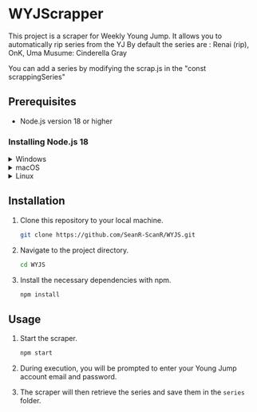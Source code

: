 # WYJScrapper

This project is a scraper for Weekly Young Jump. It allows you to automatically rip series from the YJ
By default the series are : Renai (rip), OnK, Uma Musume: Cinderella Gray

You can add a series by modifying the scrap.js in the "const scrappingSeries"

## Prerequisites

- Node.js version 18 or higher

### Installing Node.js 18

<details>
  <summary>Windows</summary>

  ### Installation on Windows
  1. Go to the official Node.js website [nodejs.org](https://nodejs.org/).
  2. Download the installer for Windows (version 18.x.x LTS).
  3. Run the installer and follow the on-screen instructions.
  4. Verify the installation by opening a command prompt and typing:
     ```bash
     node -v
     ```
     You should see version 18.x.x displayed.
</details>

<details>
  <summary>macOS</summary>

  ### Installation on macOS
  1. Go to the official Node.js website [nodejs.org](https://nodejs.org/).
  2. Download the installer for macOS (version 18.x.x LTS).
  3. Run the installer and follow the on-screen instructions.
  4. Verify the installation by opening the terminal and typing:
     ```bash
     node -v
     ```
     You should see version 18.x.x displayed.
</details>

<details>
  <summary>Linux</summary>

  ### Installation on Linux

  For Debian and Ubuntu-based distributions:

  1. Open a terminal and run the following commands:
     ```bash
     curl -fsSL https://deb.nodesource.com/setup_18.x | sudo -E bash -
     sudo apt-get install -y nodejs
     ```
  2. Verify the installation by typing:
     ```bash
     node -v
     ```
     You should see version 18.x.x displayed.

  For Red Hat and CentOS-based distributions:

  1. Open a terminal and run the following commands:
     ```bash
     curl -fsSL https://rpm.nodesource.com/setup_18.x | sudo bash -
     sudo yum install -y nodejs
     ```
  2. Verify the installation by typing:
     ```bash
     node -v
     ```
     You should see version 18.x.x displayed.
</details>

## Installation

1. Clone this repository to your local machine.
   ```bash
   git clone https://github.com/SeanR-ScanR/WYJS.git
   ```
2. Navigate to the project directory.
   ```bash
   cd WYJS
   ```
3. Install the necessary dependencies with npm.
   ```bash
   npm install
   ```

## Usage

1. Start the scraper.
   ```bash
   npm start
   ```
2. During execution, you will be prompted to enter your Young Jump account email and password.

3. The scraper will then retrieve the series and save them in the `series` folder.
